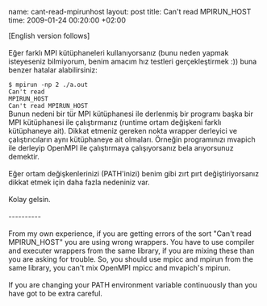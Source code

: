 name: cant-read-mpirunhost
layout: post
title: Can't read MPIRUN_HOST
time: 2009-01-24 00:20:00 +02:00

[English version follows]<br /><br />Eğer farklı MPI kütüphaneleri kullanıyorsanız (bunu neden yapmak isteyeseniz bilmiyorum, benim amacım hız testleri gerçekleştirmek :)) buna benzer hatalar alabilirsiniz:<br /><code><br />$ mpirun -np 2 ./a.out <br />Can't read MPIRUN_HOST<br />Can't read MPIRUN_HOST<br /></code>Bunun nedeni bir tür MPI kütüphanesi ile derlenmiş bir programı başka bir MPI kütüphanesi ile çalıştırmanız (runtime ortam değişkeni farklı kütüphaneye ait). Dikkat etmeniz gereken nokta wrapper derleyici ve çalıştırıcıların aynı kütüphaneye ait olmaları. Örneğin programınızı mvapich ile derleyip OpenMPI ile çalıştırmaya çalışıyorsanız bela arıyorsunuz demektir.<br /><br />Eğer ortam değişkenlerinizi (PATH'inizi) benim gibi zırt pırt değiştiriyorsanız dikkat etmek için daha fazla nedeniniz var.<br /><br />Kolay gelsin.<br /><br />----------<br /><br />From my own experience, if you are getting errors of the sort "Can't read MPIRUN_HOST" you are using wrong wrappers. You have to use compiler and executer wrappers from the same library, if you are mixing these than you are asking for trouble. So, you should use mpicc and mpirun from the same library, you can't mix OpenMPI mpicc and mvapich's mpirun.<br /><br />If you are changing your PATH environment variable continuously than you have got to be extra careful.
